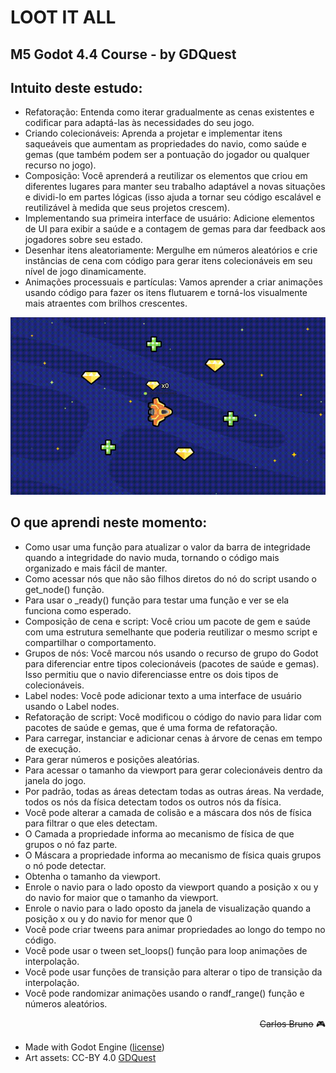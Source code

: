 # LOOT IT ALL

## M5 Godot 4.4 Course - by GDQuest

## Intuito deste estudo:
- Refatoração: Entenda como iterar gradualmente as cenas existentes e codificar para adaptá-las às necessidades do seu jogo.
- Criando colecionáveis: Aprenda a projetar e implementar itens saqueáveis que aumentam as propriedades do navio, como saúde e gemas (que também podem ser a pontuação do jogador ou qualquer recurso no jogo).
- Composição: Você aprenderá a reutilizar os elementos que criou em diferentes lugares para manter seu trabalho adaptável a novas situações e dividi-lo em partes lógicas (isso ajuda a tornar seu código escalável e reutilizável à medida que seus projetos crescem).
- Implementando sua primeira interface de usuário: Adicione elementos de UI para exibir a saúde e a contagem de gemas para dar feedback aos jogadores sobre seu estado.
- Desenhar itens aleatoriamente: Mergulhe em números aleatórios e crie instâncias de cena com código para gerar itens colecionáveis em seu nível de jogo dinamicamente.
- Animações processuais e partículas: Vamos aprender a criar animações usando código para fazer os itens flutuarem e torná-los visualmente mais atraentes com brilhos crescentes.


<img src="https://github.com/carlosbruno82/LOOT_IT_ALL/blob/main/github/100_tween_float_animation.gif">

## O que aprendi neste momento:
- Como usar uma função para atualizar o valor da barra de integridade quando a integridade do navio muda, tornando o código mais organizado e mais fácil de manter.
- Como acessar nós que não são filhos diretos do nó do script usando o get_node() função.
- Para usar o _ready() função para testar uma função e ver se ela funciona como esperado.
- Composição de cena e script: Você criou um pacote de gem e saúde com uma estrutura semelhante que poderia reutilizar o mesmo script e compartilhar o comportamento.
- Grupos de nós: Você marcou nós usando o recurso de grupo do Godot para diferenciar entre tipos colecionáveis (pacotes de saúde e gemas). Isso permitiu que o navio diferenciasse entre os dois tipos de colecionáveis.
- Label nodes: Você pode adicionar texto a uma interface de usuário usando o Label nodes.
- Refatoração de script: Você modificou o código do navio para lidar com pacotes de saúde e gemas, que é uma forma de refatoração.
- Para carregar, instanciar e adicionar cenas à árvore de cenas em tempo de execução.
- Para gerar números e posições aleatórias.
- Para acessar o tamanho da viewport para gerar colecionáveis dentro da janela do jogo.
- Por padrão, todas as áreas detectam todas as outras áreas. Na verdade, todos os nós da física detectam todos os outros nós da física.
- Você pode alterar a camada de colisão e a máscara dos nós de física para filtrar o que eles detectam.
- O Camada a propriedade informa ao mecanismo de física de que grupos o nó faz parte.
- O Máscara a propriedade informa ao mecanismo de física quais grupos o nó pode detectar.
- Obtenha o tamanho da viewport.
- Enrole o navio para o lado oposto da viewport quando a posição x ou y do navio for maior que o tamanho da viewport.
- Enrole o navio para o lado oposto da janela de visualização quando a posição x ou y do navio for menor que 0
- Você pode criar tweens para animar propriedades ao longo do tempo no código.
- Você pode usar o tween set_loops() função para loop animações de interpolação.
- Você pode usar funções de transição para alterar o tipo de transição da interpolação.
- Você pode randomizar animações usando o randf_range() função e números aleatórios.



<div style="text-align: right">

~~Carlos Bruno~~ 🎮

</div>

- Made with Godot Engine ([license](https://godotengine.org/license/))
- Art assets: CC-BY 4.0 [GDQuest](https://www.gdquest.com/)








